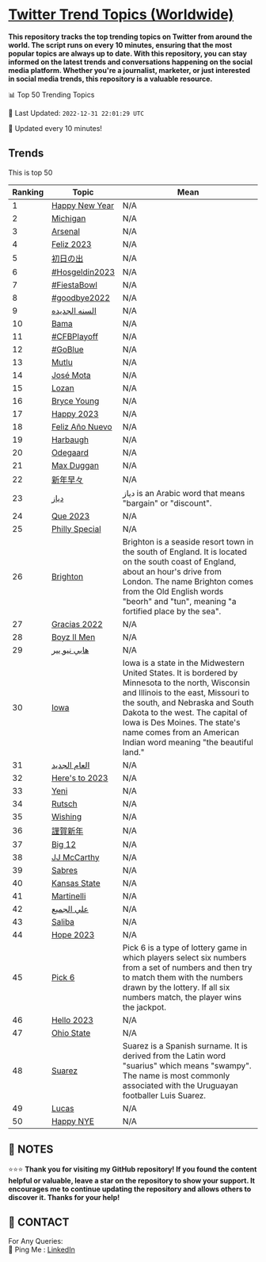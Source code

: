 [Twitter Trend Topics (Worldwide)](https://github.com/ErcinDedeoglu/Twitter-Trend-Topics)
==========

**This repository tracks the top trending topics on Twitter from around the world. 
The script runs on every 10 minutes, ensuring that the most popular topics are always up to date. 
With this repository, you can stay informed on the latest trends and conversations happening on the social media platform. 
Whether you're a journalist, marketer, or just interested in social media trends, this repository is a valuable resource.**


📊 Top 50 Trending Topics

📆 Last Updated: `2022-12-31 22:01:29 UTC`

🔧 Updated every 10 minutes!


## Trends

This is top 50

| Ranking | Topic | Mean |
| ------- | ------------ | ------------ |
| 1 | [Happy New Year](http://twitter.com/search?q=Happy+New+Year) | N/A |
| 2 | [Michigan](http://twitter.com/search?q=Michigan) | N/A |
| 3 | [Arsenal](http://twitter.com/search?q=Arsenal) | N/A |
| 4 | [Feliz 2023](http://twitter.com/search?q=Feliz+2023) | N/A |
| 5 | [初日の出](http://twitter.com/search?q=%e5%88%9d%e6%97%a5%e3%81%ae%e5%87%ba) | N/A |
| 6 | [#Hosgeldin2023](http://twitter.com/search?q=%23Hosgeldin2023) | N/A |
| 7 | [#FiestaBowl](http://twitter.com/search?q=%23FiestaBowl) | N/A |
| 8 | [#goodbye2022](http://twitter.com/search?q=%23goodbye2022) | N/A |
| 9 | [السنه الجديده](http://twitter.com/search?q=%d8%a7%d9%84%d8%b3%d9%86%d9%87+%d8%a7%d9%84%d8%ac%d8%af%d9%8a%d8%af%d9%87) | N/A |
| 10 | [Bama](http://twitter.com/search?q=Bama) | N/A |
| 11 | [#CFBPlayoff](http://twitter.com/search?q=%23CFBPlayoff) | N/A |
| 12 | [#GoBlue](http://twitter.com/search?q=%23GoBlue) | N/A |
| 13 | [Mutlu](http://twitter.com/search?q=Mutlu) | N/A |
| 14 | [José Mota](http://twitter.com/search?q=Jos%c3%a9+Mota) | N/A |
| 15 | [Lozan](http://twitter.com/search?q=Lozan) | N/A |
| 16 | [Bryce Young](http://twitter.com/search?q=Bryce+Young) | N/A |
| 17 | [Happy 2023](http://twitter.com/search?q=Happy+2023) | N/A |
| 18 | [Feliz Año Nuevo](http://twitter.com/search?q=Feliz+A%c3%b1o+Nuevo) | N/A |
| 19 | [Harbaugh](http://twitter.com/search?q=Harbaugh) | N/A |
| 20 | [Odegaard](http://twitter.com/search?q=Odegaard) | N/A |
| 21 | [Max Duggan](http://twitter.com/search?q=Max+Duggan) | N/A |
| 22 | [新年早々](http://twitter.com/search?q=%e6%96%b0%e5%b9%b4%e6%97%a9%e3%80%85) | N/A |
| 23 | [دياز](http://twitter.com/search?q=%d8%af%d9%8a%d8%a7%d8%b2) | دياز is an Arabic word that means "bargain" or "discount". |
| 24 | [Que 2023](http://twitter.com/search?q=Que+2023) | N/A |
| 25 | [Philly Special](http://twitter.com/search?q=Philly+Special) | N/A |
| 26 | [Brighton](http://twitter.com/search?q=Brighton) | Brighton is a seaside resort town in the south of England. It is located on the south coast of England, about an hour's drive from London. The name Brighton comes from the Old English words "beorh" and "tun", meaning "a fortified place by the sea". |
| 27 | [Gracias 2022](http://twitter.com/search?q=Gracias+2022) | N/A |
| 28 | [Boyz II Men](http://twitter.com/search?q=Boyz+II+Men) | N/A |
| 29 | [هابي نيو يير](http://twitter.com/search?q=%d9%87%d8%a7%d8%a8%d9%8a+%d9%86%d9%8a%d9%88+%d9%8a%d9%8a%d8%b1) | N/A |
| 30 | [Iowa](http://twitter.com/search?q=Iowa) | Iowa is a state in the Midwestern United States. It is bordered by Minnesota to the north, Wisconsin and Illinois to the east, Missouri to the south, and Nebraska and South Dakota to the west. The capital of Iowa is Des Moines. The state's name comes from an American Indian word meaning "the beautiful land." |
| 31 | [العام الجديد](http://twitter.com/search?q=%d8%a7%d9%84%d8%b9%d8%a7%d9%85+%d8%a7%d9%84%d8%ac%d8%af%d9%8a%d8%af) | N/A |
| 32 | [Here's to 2023](http://twitter.com/search?q=Here%27s+to+2023) | N/A |
| 33 | [Yeni](http://twitter.com/search?q=Yeni) | N/A |
| 34 | [Rutsch](http://twitter.com/search?q=Rutsch) | N/A |
| 35 | [Wishing](http://twitter.com/search?q=Wishing) | N/A |
| 36 | [謹賀新年](http://twitter.com/search?q=%e8%ac%b9%e8%b3%80%e6%96%b0%e5%b9%b4) | N/A |
| 37 | [Big 12](http://twitter.com/search?q=Big+12) | N/A |
| 38 | [JJ McCarthy](http://twitter.com/search?q=JJ+McCarthy) | N/A |
| 39 | [Sabres](http://twitter.com/search?q=Sabres) | N/A |
| 40 | [Kansas State](http://twitter.com/search?q=Kansas+State) | N/A |
| 41 | [Martinelli](http://twitter.com/search?q=Martinelli) | N/A |
| 42 | [علي الجميع](http://twitter.com/search?q=%d8%b9%d9%84%d9%8a+%d8%a7%d9%84%d8%ac%d9%85%d9%8a%d8%b9) | N/A |
| 43 | [Saliba](http://twitter.com/search?q=Saliba) | N/A |
| 44 | [Hope 2023](http://twitter.com/search?q=Hope+2023) | N/A |
| 45 | [Pick 6](http://twitter.com/search?q=Pick+6) | Pick 6 is a type of lottery game in which players select six numbers from a set of numbers and then try to match them with the numbers drawn by the lottery. If all six numbers match, the player wins the jackpot. |
| 46 | [Hello 2023](http://twitter.com/search?q=Hello+2023) | N/A |
| 47 | [Ohio State](http://twitter.com/search?q=Ohio+State) | N/A |
| 48 | [Suarez](http://twitter.com/search?q=Suarez) | Suarez is a Spanish surname. It is derived from the Latin word "suarius" which means "swampy". The name is most commonly associated with the Uruguayan footballer Luis Suarez. |
| 49 | [Lucas](http://twitter.com/search?q=Lucas) | N/A |
| 50 | [Happy NYE](http://twitter.com/search?q=Happy+NYE) | N/A |




## 📝 NOTES

⭐⭐⭐ **Thank you for visiting my GitHub repository! If you found the content helpful or valuable, leave a star on the repository to show your support. It encourages me to continue updating the repository and allows others to discover it. Thanks for your help!**

## 📨 CONTACT

 For Any Queries:  
            🏓 Ping Me : [LinkedIn](https://www.linkedin.com/in/ercindedeoglu/)
